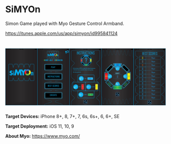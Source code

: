 # SiMYOn
Simon Game played with Myo Gesture Control Armband.

https://itunes.apple.com/us/app/simyon/id995841124
# ![GamePlay](https://github.com/haroldogtf/SiMYOn/blob/master/screens.png)

**Target Devices:**
iPhone 8+, 8, 7+, 7, 6s, 6s+, 6, 6+, SE

**Target Deployment:**
iOS 11, 10, 9

**About Myo:**
https://www.myo.com/
